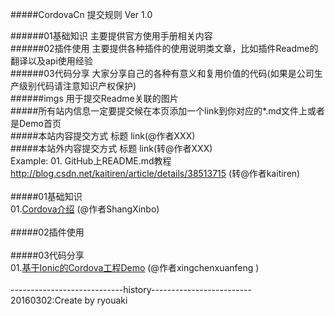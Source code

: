 #####CordovaCn 提交规则 Ver 1.0<br>

######01基础知识 主要提供官方使用手册相关内容<br>
######02插件使用 主要提供各种插件的使用说明类文章，比如插件Readme的翻译以及api使用经验<br>
######03代码分享 大家分享自己的各种有意义和复用价值的代码(如果是公司生产级别代码请注意知识产权保护)<br>
######imgs     用于提交Readme关联的图片<br>
#####所有站内信息一定要提交候在本页添加一个link到你对应的*.md文件上或者是Demo首页<br>
#####本站内容提交方式    标题 link(@作者XXX)<br>
#####本站外内容提交方式  标题 link(转@作者XXX)<br>
Example: 01. GitHub上README.md教程 http://blog.csdn.net/kaitiren/article/details/38513715 (转@作者kaitiren)<br>
<br>
#####01基础知识<br>
01.[Cordova介绍](https://github.com/CordovaCn/CordovaCn/blob/master/01%E5%9F%BA%E7%A1%80%E7%9F%A5%E8%AF%86(Basic%20Knowledge)/01.What-is-Cordova.md) (@作者ShangXinbo)<br>
<br>
#####02插件使用<br>
<br>
#####03代码分享<br>
01.[基于Ionic的Cordova工程Demo](https://github.com/CordovaCn/CordovaCn/tree/master/03%E4%BB%A3%E7%A0%81%E5%88%86%E4%BA%AB(Share%20Demo)/Empty-Ionic-Demo) (@作者xingchenxuanfeng )<br>
<br>
----------------------------history-------------------------<br>
20160302:Create by ryouaki<br>
